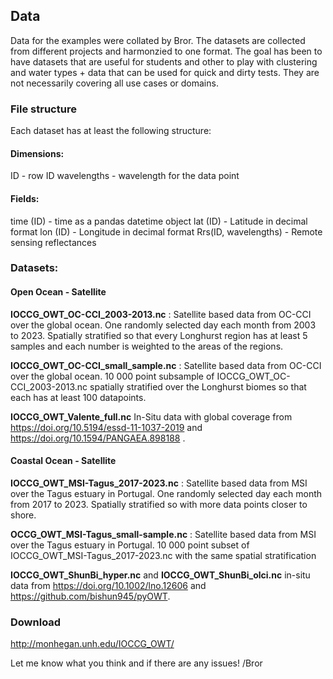 ## Data
Data for the examples were collated by Bror. The datasets are collected from different projects and harmonzied to one format. 
The goal has been to have datasets that are useful for students and other to play with clustering and water types + data that 
can be used for quick and dirty tests. They are not necessarily covering all use cases or domains. 


### File structure
Each dataset has at least the following structure:

#### Dimensions:
ID - row ID
wavelengths - wavelength for the data point
 
#### Fields:
 
time (ID) - time as a pandas datetime object
lat (ID) - Latitude in decimal format
lon (ID) - Longitude in decimal format
Rrs(ID, wavelengths) - Remote sensing reflectances
 
### Datasets:
 
#### Open Ocean - Satellite
 
__IOCCG_OWT_OC-CCI_2003-2013.nc__ : Satellite based data from OC-CCI over the global ocean.
One randomly selected day each month from 2003 to 2023. Spatially stratified so that every Longhurst region has
at least 5 samples and each number is weighted to the areas of the regions. 

__IOCCG_OWT_OC-CCI_small_sample.nc__ : Satellite based data from OC-CCI over the global ocean. 
10 000 point subsample of  IOCCG_OWT_OC-CCI_2003-2013.nc spatially stratified over the Longhurst biomes so that each has at least 100 datapoints. 
 
__IOCCG_OWT_Valente_full.nc__ In-Situ data with global coverage from https://doi.org/10.5194/essd-11-1037-2019 and  https://doi.org/10.1594/PANGAEA.898188 .
 
 
#### Coastal Ocean - Satellite
 
__IOCCG_OWT_MSI-Tagus_2017-2023.nc__  : Satellite based data from MSI over the Tagus estuary in Portugal. One randomly selected day each month from 2017 to 2023. Spatially stratified so with more data points closer to shore.
 
__OCCG_OWT_MSI-Tagus_small-sample.nc__  : Satellite based data from MSI over the Tagus estuary in Portugal. 10 000 point subset of  IOCCG_OWT_MSI-Tagus_2017-2023.nc with the same spatial stratification
 
__IOCCG_OWT_ShunBi_hyper.nc__ and  __IOCCG_OWT_ShunBi_olci.nc__ in-situ data from https://doi.org/10.1002/lno.12606 and https://github.com/bishun945/pyOWT.
 
### Download 
http://monhegan.unh.edu/IOCCG_OWT/
 
Let me know what you think and if there are any issues! /Bror
 
